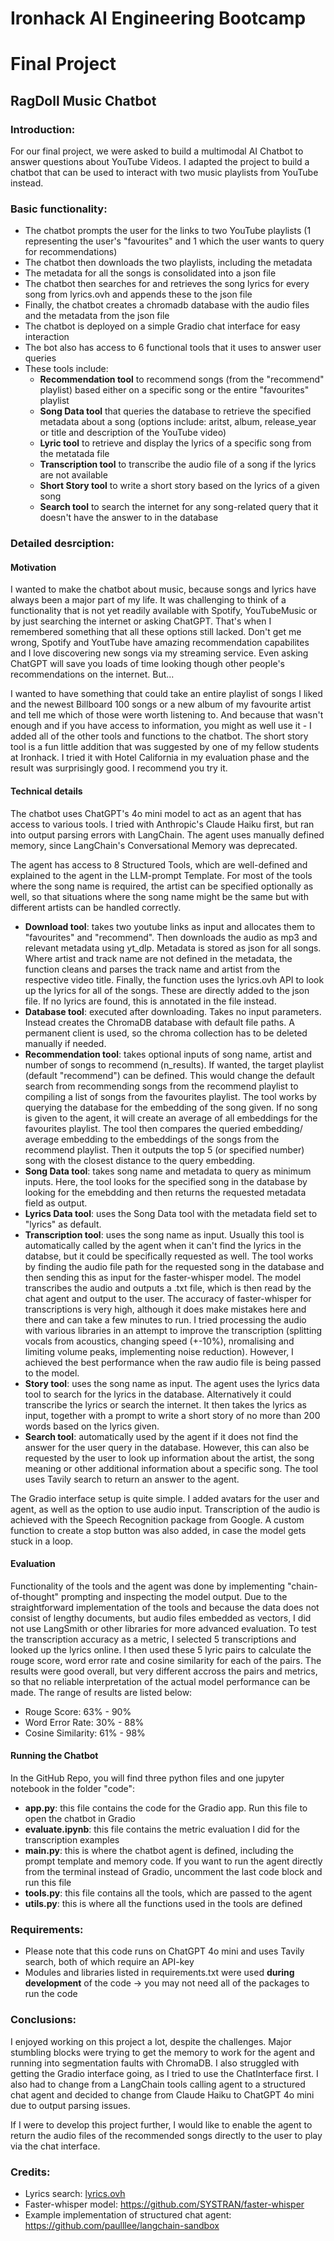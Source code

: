 # Ironhack AI Engineering Bootcamp
# Final Project
## RagDoll Music Chatbot

### Introduction:

For our final project, we were asked to build a multimodal AI Chatbot to answer questions about YouTube Videos.
I adapted the project to build a chatbot that can be used to interact with two music playlists from YouTube instead.

### Basic functionality: 

- The chatbot prompts the user for the links to two YouTube playlists (1 representing the user's "favourites" and 1 which the user wants to query for recommendations)
- The chatbot then downloads the two playlists, including the metadata
- The metadata for all the songs is consolidated into a json file
- The chatbot then searches for and retrieves the song lyrics for every song from lyrics.ovh and appends these to the json file
- Finally, the chatbot creates a chromadb database with the audio files and the metadata from the json file
- The chatbot is deployed on a simple Gradio chat interface for easy interaction
- The bot also has access to 6 functional tools that it uses to answer user queries
- These tools include:
    - **Recommendation tool** to recommend songs (from the "recommend" playlist) based either on a specific song or the entire "favourites" playlist
    - **Song Data tool** that queries the database to retrieve the specified metadata about a song (options include: aritst, album, release_year or title and description of the YouTube video)
    - **Lyric tool** to retrieve and display the lyrics of a specific song from the metatada file
    - **Transcription tool** to transcribe the audio file of a song if the lyrics are not available
    - **Short Story tool** to write a short story based on the lyrics of a given song
    - **Search tool** to search the internet for any song-related query that it doesn't have the answer to in the database

### Detailed desrciption:

#### Motivation

I wanted to make the chatbot about music, because songs and lyrics have always been a major part of my life. It was challenging to think of a functionality that is not yet readily available with Spotify, YouTubeMusic or by just searching the internet or asking ChatGPT. That's when I remembered something that all these options still lacked. Don't get me wrong, Spotify and YoutTube have amazing recommendation capabilites and I love discovering new songs via my streaming service. Even asking ChatGPT will save you loads of time looking though other people's recommendations on the internet. But...

I wanted to have something that could take an entire playlist of songs I liked and the newest Billboard 100 songs or a new album of my favourite artist and tell me which of those were worth listening to. And because that wasn't enough and if you have access to information, you might as well use it - I added all of the other tools and functions to the chatbot. The short story tool is a fun little addition that was suggested by one of my fellow students at Ironhack. I tried it with Hotel California in my evaluation phase and the result was surprisingly good. I recommend you try it.

#### Technical details

The chatbot uses ChatGPT's 4o mini model to act as an agent that has access to various tools. I tried with Anthropic's Claude Haiku first, but ran into output parsing errors with LangChain. The agent uses manually defined memory, since LangChain's Conversational Memory was deprecated. 

The agent has access to 8 Structured Tools, which are well-defined and explained to the agent in the LLM-prompt Template. For most of the tools where the song name is required, the artist can be specified optionally as well, so that situations where the song name might be the same but with different artists can be handled correctly.

- **Download tool**: takes two youtube links as input and allocates them to "favourites" and "recommend". Then downloads the audio as mp3 and relevant metadata using yt_dlp. Metadata is stored as json for all songs. Where artist and track name are not defined in the metadata, the function cleans and parses the track name and artist from the respective video title. Finally, the function uses the lyrics.ovh API to look up the lyrics for all of the songs. These are directly added to the json file. If no lyrics are found, this is annotated in the file instead.
- **Database tool**: executed after downloading. Takes no input parameters. Instead creates the ChromaDB database with default file paths. A permanent client is used, so the chroma collection has to be deleted manually if needed. 
- **Recommendation tool**: takes optional inputs of song name, artist and number of songs to recommend (n_results). If wanted, the target playlist (default "recommend") can be defined. This would change the default search from recommending songs from the recommend playlist to compiling a list of songs from the favourites playlist. The tool works by querying the database for the embedding of the song given. If no song is given to the agent, it will create an average of all embeddings for the favourites playlist. The tool then compares the queried embedding/ average embedding to the embeddings of the songs from the recommend playlist. Then it outputs the top 5 (or specified number) song with the closest distance to the query embedding.
- **Song Data tool**: takes song name and metadata to query as minimum inputs. Here, the tool looks for the specified song in the database by looking for the emebdding and then returns the requested metadata field as output.
- **Lyrics Data tool**: uses the Song Data tool with the metadata field set to "lyrics" as default.
- **Transcription tool**: uses the song name as input. Usually this tool is automatically called by the agent when it can't find the lyrics in the databse, but it could be specifically requested as well. The tool works by finding the audio file path for the requested song in the database and then sending this as input for the faster-whisper model. The model transcribes the audio and outputs a .txt file, which is then read by the chat agent and output to the user. The accuracy of faster-whisper for transcriptions is very high, although it does make mistakes here and there and can take a few minutes to run. I tried processing the audio with various libraries in an attempt to improve the transcription (splitting vocals from acoustics, changing speed (+-10%), nromalising and limiting volume peaks, implementing noise reduction). However, I achieved the best performance when the raw audio file is being passed to the model.
- **Story tool**: uses the song name as input. The agent uses the lyrics data tool to search for the lyrics in the database. Alternatively it could transcribe the lyrics or search the internet. It then takes the lyrics as input, together with a prompt to write a short story of no more than 200 words based on the lyrics given.
- **Search tool**: automatically used by the agent if it does not find the answer for the user query in the database. However, this can also be requested by the user to look up information about the artist, the song meaning or other additional information about a specific song. The tool uses Tavily search to return an answer to the agent.

The Gradio interface setup is quite simple. I added avatars for the user and agent, as well as the option to use audio input. Transcription of the audio is achieved with the Speech Recognition package from Google. A custom function to create a stop button was also added, in case the model gets stuck in a loop. 

#### Evaluation

Functionality of the tools and the agent was done by implementing "chain-of-thought" prompting and inspecting the model output. Due to the straightforward implementation of the tools and because the data does not consist of lengthy documents, but audio files embedded as vectors, I did not use LangSmith or other libraries for more advanced evaluation. To test the transcription accuracy as a metric, I selected 5 transcriptions and looked up the lyrics online. I then used these 5 lyric pairs to calculate the rouge score, word error rate and cosine similarity for each of the pairs. The results were good overall, but very different accross the pairs and metrics, so that no reliable interpretation of the actual model performance can be made. The range of results are listed below:

- Rouge Score: 63% - 90%
- Word Error Rate: 30% - 88%
- Cosine Similarity: 61% - 98%

#### Running the Chatbot

In the GitHub Repo, you will find three python files and one jupyter notebook in the folder "code":
- **app.py**: this file contains the code for the Gradio app. Run this file to open the chatbot in Gradio
- **evaluate.ipynb**: this file contains the metric evaluation I did for the transcription examples
- **main.py**: this is where the chatbot agent is defined, including the prompt template and memory code. If you want to run the agent directly from the terminal instead of Gradio, uncomment the last code block and run this file
- **tools.py**: this file contains all the tools, which are passed to the agent
- **utils.py**: this is where all the functions used in the tools are defined

### Requirements:

- Please note that this code runs on ChatGPT 4o mini and uses Tavily search, both of which require an API-key
- Modules and libraries listed in requirements.txt were used **during development** of the code -> you may not need all of the packages to run the code 

### Conclusions:

I enjoyed working on this project a lot, despite the challenges. Major stumbling blocks were trying to get the memory to work for the agent and running into segmentation faults with ChromaDB. I also struggled with getting the Gradio interface going, as I tried to use the ChatInterface first. I also had to change from a LangChain tools calling agent to a structured chat agent and decided to change from Claude Haiku to ChatGPT 4o mini due to output parsing issues.

If I were to develop this project further, I would like to enable the agent to return the audio files of the recommended songs directly to the user to play via the chat interface.

### Credits:

- Lyrics search: [lyrics.ovh](https://lyrics.ovh/)
- Faster-whisper model: https://github.com/SYSTRAN/faster-whisper
- Example implementation of structured chat agent: https://github.com/paulllee/langchain-sandbox

